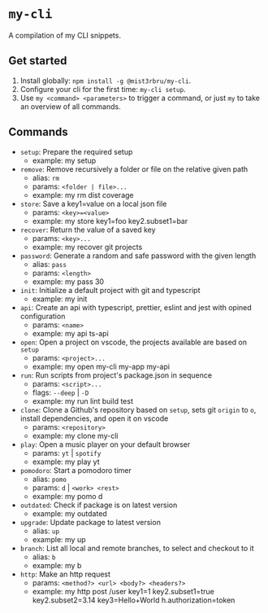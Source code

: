 # `my-cli`

A compilation of my CLI snippets.

## Get started

1. Install globally: `npm install -g @mist3rbru/my-cli`.
2. Configure your cli for the first time: `my-cli setup`.
3. Use `my <command> <parameters>` to trigger a command, or just `my` to take an overview of all commands.

## Commands

- `setup`: Prepare the required setup
  - example: my setup
- `remove`: Remove recursively a folder or file on the relative given path
  - alias: `rm`
  - params: `<folder | file>...`
  - example: my rm dist coverage
- `store`: Save a key1=value on a local json file
  - params: `<key>=<value>`
  - example: my store key1=foo key2.subset1=bar
- `recover`: Return the value of a saved key
  - params: `<key>...`
  - example: my recover git projects
- `password`: Generate a random and safe password with the given length
  - alias: `pass`
  - params: `<length>`
  - example: my pass 30
- `init`: Initialize a default project with git and typescript
  - example: my init
- `api`: Create an api with typescript, prettier, eslint and jest with opined configuration
  - params: `<name>`
  - example: my api ts-api
- `open`: Open a project on vscode, the projects available are based on `setup`
  - params: `<project>...`
  - example: my open my-cli my-app my-api
- `run`: Run scripts from project's package.json in sequence
  - params: `<script>...`
  - flags: `--deep` | `-D`
  - example: my run lint build test
- `clone`: Clone a Github's repository based on `setup`, sets git `origin` to `o`, install dependencies, and open it on vscode
  - params: `<repository>`
  - example: my clone my-cli
- `play`: Open a music player on your default browser
  - params: `yt` | `spotify`
  - example: my play yt
- `pomodoro`: Start a pomodoro timer
  - alias: `pomo`
  - params: `d` | `<work> <rest>`
  - example: my pomo d
- `outdated`: Check if package is on latest version
  - example: my outdated
- `upgrade`: Update package to latest version
  - alias: `up`
  - example: my up
- `branch`: List all local and remote branches, to select and checkout to it
  - alias: `b`
  - example: my b
- `http`: Make an http request
  - params: `<method?> <url> <body?> <headers?>`
  - example: my http post /user key1=1 key2.subset1=true key2.subset2=3.14 key3=Hello+World h.authorization=token
